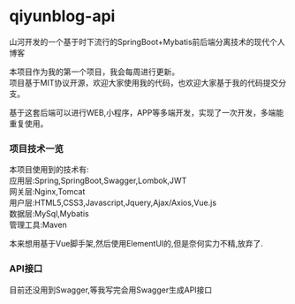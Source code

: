 # qiyunblog-api
山河开发的一个基于时下流行的SpringBoot+Mybatis前后端分离技术的现代个人博客

本项目作为我的第一个项目，我会每周进行更新。<br>
项目基于MIT协议开源，欢迎大家使用我的代码，也欢迎大家基于我的代码提交分支。

基于这套后端可以进行WEB,小程序，APP等多端开发，实现了一次开发，多端能重复使用。

### 项目技术一览
本项目使用到的技术有:<br>
应用层:Spring,SpringBoot,Swagger,Lombok,JWT <br>
网关层:Nginx,Tomcat<br>
用户层:HTML5,CSS3,Javascript,Jquery,Ajax/Axios,Vue.js<br>
数据层:MySql,Mybatis<br>
管理工具:Maven<br>

本来想用基于Vue脚手架,然后使用ElementUI的,但是奈何实力不精,放弃了.

### API接口
目前还没用到Swagger,等我写完会用Swagger生成API接口
